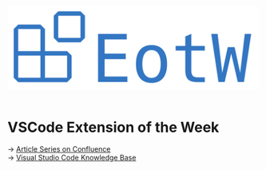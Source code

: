 <center>
<img src="https://github.com/jannismain/vscode-extension-of-the-week/blob/main/img/EotW%20Banner.png?raw=true" width=543>
</center>
</br>

# VSCode Extension of the Week

→ [Article Series on Confluence](https://intern.iis.fhg.de/x/GiQsEg)\
→ [Visual Studio Code Knowledge Base](https://intern.iis.fhg.de/x/zBAqDg)
